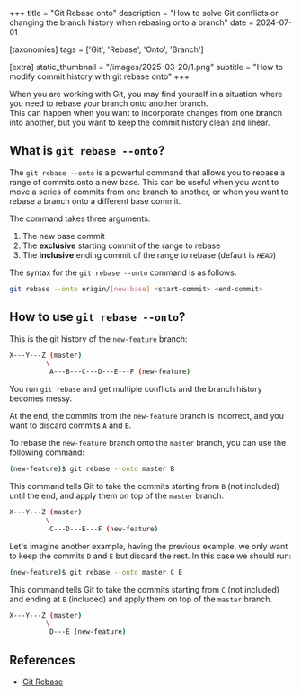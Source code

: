 +++
title = "Git Rebase onto"
description = "How to solve Git conflicts or changing the branch history when rebasing onto a branch"
date = 2024-07-01

[taxonomies]
tags = ['Git', 'Rebase', 'Onto', 'Branch']

[extra]
static_thumbnail = "/images/2025-03-20/1.png"
subtitle = "How to modify commit history with git rebase onto"
+++

When you are working with Git, you may find yourself in a situation where you need to rebase your branch onto another branch.<br>
This can happen when you want to incorporate changes from one branch into another, but you want to keep the commit history clean and linear.

## What is `git rebase --onto`?

The `git rebase --onto` is a powerful command that allows you to rebase a range of commits onto a new base. This can be useful when you want to move a series of commits from one branch to another, or when you want to rebase a branch onto a different base commit.

The command takes three arguments:

1. The new base commit
2. The **exclusive** starting commit of the range to rebase
3. The **inclusive** ending commit of the range to rebase (default is _`HEAD`_)

The syntax for the `git rebase --onto` command is as follows:

```bash
git rebase --onto origin/[new-base] <start-commit> <end-commit>
```

## How to use `git rebase --onto`?

This is the git history of the `new-feature` branch:

```bash
X---Y---Z (master)
         \
          A---B---C---D---E---F (new-feature)
```

You run `git rebase` and get multiple conflicts and the branch history becomes messy.

At the end, the commits from the `new-feature` branch is incorrect, and you want to discard commits `A` and `B`.

To rebase the `new-feature` branch onto the `master` branch, you can use the following command:

```bash
(new-feature)$ git rebase --onto master B
```

This command tells Git to take the commits starting from `B` (not included) until the end, and apply them on top of the `master` branch.

```bash
X---Y---Z (master)
         \
          C---D---E---F (new-feature)
```

<div class="separator"></div>

Let's imagine another example, having the previous example, we only want to keep the commits `D` and `E` but discard the rest. In this case we should run:

```bash
(new-feature)$ git rebase --onto master C E
```

This command tells Git to take the commits starting from `C` (not included) and ending at `E` (included) and apply them on top of the `master` branch.

```bash
X---Y---Z (master)
         \
          D---E (new-feature)
```

## References

- [Git Rebase](https://git-scm.com/docs/git-rebase)
